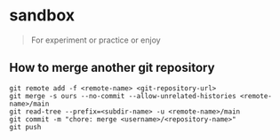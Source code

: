# sandbox

> For experiment or practice or enjoy

## How to merge another git repository

```shellscript
git remote add -f <remote-name> <git-repository-url>
git merge -s ours --no-commit --allow-unrelated-histories <remote-name>/main
git read-tree --prefix=<subdir-name> -u <remote-name>/main
git commit -m "chore: merge <username>/<repository-name>"
git push
```
